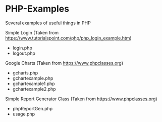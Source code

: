 # PHP-Examples
Several examples of useful things in PHP

Simple Login (Taken from https://www.tutorialspoint.com/php/php_login_example.htm)
- login.php
- logout.php

Google Charts (Taken from https://www.phpclasses.org)

- gcharts.php
- gchartexample.php
- gchartexample1.php
- gchartexample2.php

Simple Report Generator Class (Taken from https://www.phpclasses.org)

- phpReportGen.php
- usage.php
